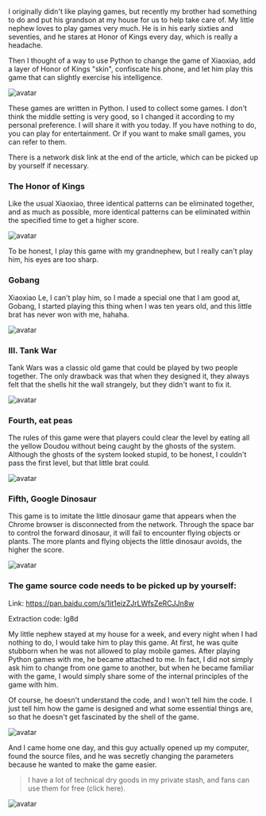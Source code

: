 I originally didn't like playing games, but recently my brother had something to do and put his grandson at my house for us to help take care of. My little nephew loves to play games very much. He is in his early sixties and seventies, and he stares at Honor of Kings every day, which is really a headache. 

Then I thought of a way to use Python to change the game of Xiaoxiao, add a layer of Honor of Kings "skin", confiscate his phone, and let him play this game that can slightly exercise his intelligence. 

![avatar]( 3f51ea6e535e432bbf2faf2a1989957b.png) 

These games are written in Python. I used to collect some games. I don't think the middle setting is very good, so I changed it according to my personal preference. I will share it with you today. If you have nothing to do, you can play for entertainment. Or if you want to make small games, you can refer to them. 

There is a network disk link at the end of the article, which can be picked up by yourself if necessary. 

###  The Honor of Kings 

Like the usual Xiaoxiao, three identical patterns can be eliminated together, and as much as possible, more identical patterns can be eliminated within the specified time to get a higher score. 

![avatar]( 1015f6b0712f43c4b6c8db77b67dee8d.gif) 

To be honest, I play this game with my grandnephew, but I really can't play him, his eyes are too sharp. 

###  Gobang 

Xiaoxiao Le, I can't play him, so I made a special one that I am good at, Gobang, I started playing this thing when I was ten years old, and this little brat has never won with me, hahaha. 

![avatar]( 3098f54bd1f9403da77af9d0ede260da.gif) 

###  III. Tank War 

Tank Wars was a classic old game that could be played by two people together. The only drawback was that when they designed it, they always felt that the shells hit the wall strangely, but they didn't want to fix it. 

![avatar]( 9a9cf8603ebf4693a817d1e4246ea927.gif) 

###  Fourth, eat peas 

The rules of this game were that players could clear the level by eating all the yellow Doudou without being caught by the ghosts of the system. Although the ghosts of the system looked stupid, to be honest, I couldn't pass the first level, but that little brat could. 

![avatar]( 78db3c1885f94c0eaa6780728bd4cd6e.gif) 

###  Fifth, Google Dinosaur 

This game is to imitate the little dinosaur game that appears when the Chrome browser is disconnected from the network. Through the space bar to control the forward dinosaur, it will fail to encounter flying objects or plants. The more plants and flying objects the little dinosaur avoids, the higher the score. 

![avatar]( 1a7c0709f970421d9ea4dcd512bee74e.gif) 

###  The game source code needs to be picked up by yourself: 

Link: https://pan.baidu.com/s/1it1eizZJrLWfsZeRCJJn8w 

Extraction code: lg8d 

My little nephew stayed at my house for a week, and every night when I had nothing to do, I would take him to play this game. At first, he was quite stubborn when he was not allowed to play mobile games. After playing Python games with me, he became attached to me. In fact, I did not simply ask him to change from one game to another, but when he became familiar with the game, I would simply share some of the internal principles of the game with him. 

Of course, he doesn't understand the code, and I won't tell him the code. I just tell him how the game is designed and what some essential things are, so that he doesn't get fascinated by the shell of the game. 

![avatar]( fe911e4b4d284c2291e63a3df109aa44.jpg) 

And I came home one day, and this guy actually opened up my computer, found the source files, and he was secretly changing the parameters because he wanted to make the game easier. 

>  I have a lot of technical dry goods in my private stash, and fans can use them for free (click here). 

![avatar]( 56eb8274c65b4222882a5ab7f26806aa.png) 

